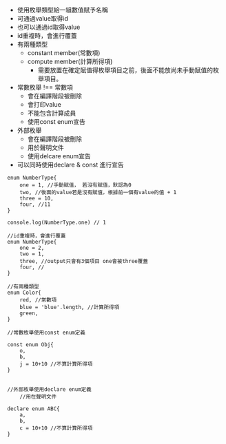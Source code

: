# 
- 使用枚舉類型給一組數值賦予名稱
- 可通過value取得id
- 也可以通過id取得value
- id重複時，會進行覆蓋
- 有兩種類型 
    - constant member(常數項)
    - compute member(計算所得項)
        - 需要放置在確定賦值得枚舉項目之前，後面不能放尚未手動賦值的枚舉項目。
- 常數枚舉 !== 常數項
    - 會在編譯階段被刪除
    - 會打印value
    - 不能包含計算成員
    - 使用const  enum宣告
- 外部枚舉
    - 會在編譯階段被刪除
    - 用於聲明文件
    - 使用delcare enum宣告
- 可以同時使用declare & const 進行宣告

```
enum NumberType{
    one = 1, //手動賦值， 若沒有賦值，默認為0
    two, //後面的value若是沒有賦值，根據前一個有value的值 + 1
    three = 10, 
    four, //11
}

console.log(NumberType.one) // 1

//id重複時，會進行覆蓋
enum NumberType{
    one = 2, 
    two = 1, 
    three, //output只會有3個項目 one會被three覆蓋
    four, //
}

//有兩種類型
enum Color{
    red, //常數項
    blue = 'blue'.length, //計算所得項
    green,
}
```

```
//常數枚舉使用const enum定義

const enum Obj{
    o,
    b,
    j = 10+10 //不算計算所得項
}

```

```

//外部枚舉使用declare enum定義
    //用在聲明文件

declare enum ABC{
    a,
    b,
    c = 10+10 //不算計算所得項
}

```